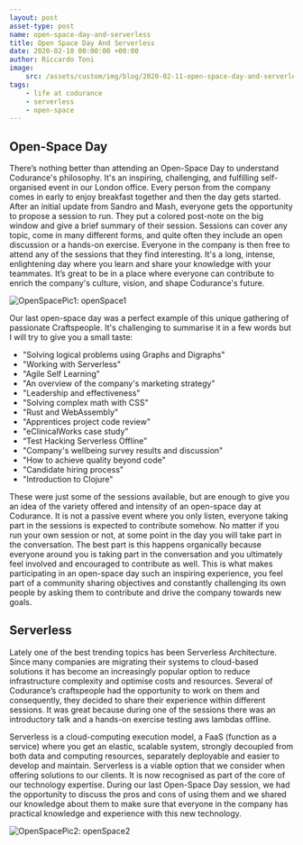 ```yaml
---
layout: post
asset-type: post
name: open-space-day-and-serverless
title: Open Space Day And Serverless
date: 2020-02-10 00:00:00 +00:00
author: Riccardo Toni
image:
    src: /assets/custom/img/blog/2020-02-11-open-space-day-and-serverless/blog-main.jpg
tags:
    - life at codurance
    - serverless
    - open-space
---
```


## Open-Space Day
There’s nothing better than attending an Open-Space Day to understand Codurance's philosophy. It's an inspiring, challenging, and fulfilling self-organised event in our London office. Every person from the company comes in early to enjoy breakfast together and then the day gets started. After an initial update from Sandro and Mash, everyone gets the opportunity to propose a session to run. They put a colored post-note on the big window and give a brief summary of their session. Sessions can cover any topic, come in many different forms, and quite often they include an open discussion or a hands-on exercise. Everyone in the company is then free to attend any of the sessions that they find interesting. It's a long, intense, enlightening day where you learn and share your knowledge with your teammates. It’s great to be in a place where everyone can contribute to enrich the company's culture, vision, and shape Codurance's future.

![OpenSpacePic1: openSpace1]({{site.baseurl}}/assets/custom/img/blog/2020-02-11-open-space-day-and-serverless/blog-text-pic1.jpg)


Our last open-space day was a perfect example of this unique gathering of passionate Craftspeople. It's challenging to summarise it in a few words but I will try to give you a small taste:
 
- "Solving logical problems using Graphs and Digraphs"
- "Working with Serverless"
- "Agile Self Learning"
- "An overview of the company's marketing strategy"
- "Leadership and effectiveness"
- "Solving complex math with CSS"
- "Rust and WebAssembly"
- "Apprentices project code review"
- "eClinicalWorks case study"
- “Test Hacking Serverless Offline”
- "Company's wellbeing survey results and discussion"
- "How to achieve quality beyond code"
- "Candidate hiring process"
- "Introduction to Clojure" 
 
These were just some of the sessions available, but are enough to give you an idea of the variety offered and intensity of an open-space day at Codurance. It is not a passive event where you only listen, everyone taking part in the sessions is expected to contribute somehow. No matter if you run your own session or not, at some point in the day you will take part in the conversation. The best part is this happens organically because everyone around you is taking part in the conversation and you ultimately feel involved and encouraged to contribute as well. This is what makes participating in an open-space day such an inspiring experience, you feel part of a community sharing objectives and constantly challenging its own people by asking them to contribute and drive the company towards new goals.  

## Serverless

Lately one of the best trending topics has been Serverless Architecture. Since many companies are migrating their systems to cloud-based solutions it has become an increasingly popular option to reduce infrastructure complexity and optimise costs and resources. Several of Codurance’s craftspeople had the opportunity to work on them and consequently, they decided to share their experience within different sessions. It was great because during one of the sessions there was an introductory talk and a hands-on exercise testing aws lambdas offline.
 
Serverless is a cloud-computing execution model, a FaaS (function as a service) where you get an elastic, scalable system, strongly decoupled from both data and computing resources, separately deployable and easier to develop and maintain.
Serverless is a viable option that we consider when offering solutions to our clients. It is now recognised as part of the core of our technology expertise. During our last Open-Space Day session, we had the opportunity to discuss the pros and cons of using them and we shared our knowledge about them to make sure that everyone in the company has practical knowledge and experience with this new technology.

![OpenSpacePic2: openSpace2]({{site.baseurl}}/assets/custom/img/blog/2020-02-11-open-space-day-and-serverless/blog-text-pic2.jpg)
